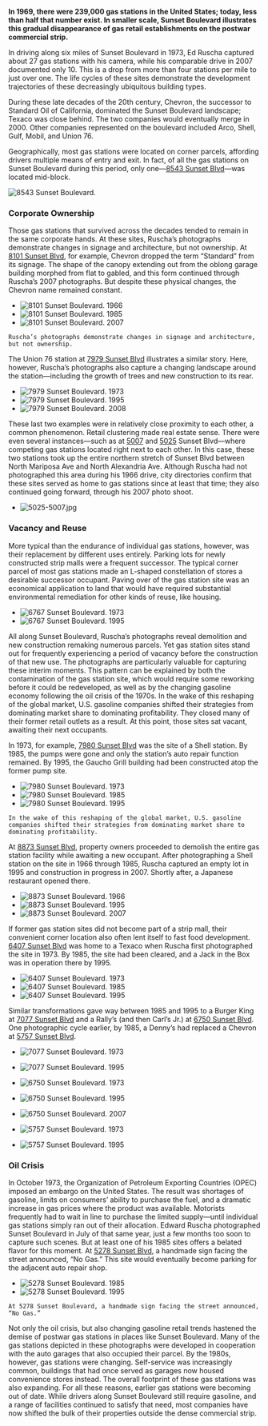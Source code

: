 **In 1969, there were 239,000 gas stations in the United States; today, less than half that number exist. In smaller scale, Sunset Boulevard illustrates this gradual disappearance of gas retail establishments on the postwar commercial strip.**

In driving along six miles of Sunset Boulevard in 1973, Ed Ruscha captured about 27 gas stations with his camera, while his comparable drive in 2007 documented only 10. This is a drop from more than four stations per mile to just over one. The life cycles of these sites demonstrate the development trajectories of these decreasingly ubiquitous building types.

During these late decades of the 20th century, Chevron, the successor to Standard Oil of California, dominated the Sunset Boulevard landscape; Texaco was close behind. The two companies would eventually merge in 2000. Other companies represented on the boulevard included Arco, Shell, Gulf, Mobil, and Union 76.

Geographically, most gas stations were located on corner parcels, affording drivers multiple means of entry and exit. In fact, of all the gas stations on Sunset Boulevard during this period, only one—[8543 Sunset Blvd](/address/8543)—was located mid-block.

![8543 Sunset Boulevard.](https://media.getty.edu/iiif/image/22f24418-8d7e-4b99-bfc9-d887a081cfe0/full/,1000/0/default.jpg "8543 Sunset Boulevard. 1966")

### Corporate Ownership

Those gas stations that survived across the decades tended to remain in the same corporate hands. At these sites, Ruscha’s photographs demonstrate changes in signage and architecture, but not ownership. At [8101 Sunset Blvd](/address/8101), for example, Chevron dropped the term “Standard” from its signage. The shape of the canopy extending out from the oblong garage building morphed from flat to gabled, and this form continued through Ruscha’s 2007 photographs. But despite these physical changes, the Chevron name remained constant.

* ![8101 Sunset Boulevard. 1966](https://media.getty.edu/iiif/image/5deb7e9f-cc95-4cbd-9e94-29d154d01da2/full/,400/0/default.jpg "8101 Sunset Boulevard. From left: 1966, 1985, 2007")
* ![8101 Sunset Boulevard. 1985](https://media.getty.edu/iiif/image/57797332-eb53-4483-b31c-95ec1f47ced3/full/,400/0/default.jpg)
* ![8101 Sunset Boulevard. 2007](https://media.getty.edu/iiif/image/9c0f8a45-41ba-4832-b9a0-e1e79bca457c/full/,400/0/default.jpg)

```Ruscha’s photographs demonstrate changes in signage and architecture, but not ownership.```

The Union 76 station at [7979 Sunset Blvd](/address/7979) illustrates a similar story. Here, however, Ruscha’s photographs also capture a changing landscape around the station—including the growth of trees and new construction to its rear.

* ![7979 Sunset Boulevard. 1973](https://media.getty.edu/iiif/image/81a2bbf2-3025-4421-a093-19c4ababe842/full/,400/0/default.jpg "7979 Sunset Boulevard. From left: 1973, 1995, 2008")
* ![7979 Sunset Boulevard. 1995](https://media.getty.edu/iiif/image/14615978-5192-45de-bf6b-2168fa21f2f5/full/,400/0/default.jpg)
* ![7979 Sunset Boulevard. 2008](https://media.getty.edu/iiif/image/895e5226-4954-48a9-8827-87e2b0e803cf/full/,400/0/default.jpg)

These last two examples were in relatively close proximity to each other, a common phenomenon. Retail clustering made real estate sense. There were even several instances—such as at [5007](/address/5007) and [5025](/address/5025) Sunset Blvd—where competing gas stations located right next to each other. In this case, these two stations took up the entire northern stretch of Sunset Blvd between North Mariposa Ave and North Alexandria Ave. Although Ruscha had not photographed this area during his 1966 drive, city directories confirm that these sites served as home to gas stations since at least that time; they also continued going forward, through his 2007 photo shoot.

* ![5025-5007.jpg](/stories/assets/5025-5007.jpg "Arco/Gulf at 5025 and Shell at 5007 Sunset Boulevard. From left: 1973, 2007.")

### Vacancy and Reuse

More typical than the endurance of individual gas stations, however, was their replacement by different uses entirely. Parking lots for newly constructed strip malls were a frequent successor. The typical corner parcel of most gas stations made an L-shaped constellation of stores a desirable successor occupant. Paving over of the gas station site was an economical application to land that would have required substantial environmental remediation for other kinds of reuse, like housing.

* ![6767 Sunset Boulevard. 1973](https://media.getty.edu/iiif/image/e46542b5-4661-4d4c-bd27-73257f7371e2/full/,400/0/default.jpg "6767 Sunset Boulevard. From left: 1973, 1995")
* ![6767 Sunset Boulevard. 1995](https://media.getty.edu/iiif/image/cd57c021-81e7-45ea-9e71-84f1d4e476d4/full/,400/0/default.jpg)

All along Sunset Boulevard, Ruscha’s photographs reveal demolition and new construction remaking numerous parcels. Yet gas station sites stand out for frequently experiencing a period of vacancy before the construction of that new use. The photographs are particularly valuable for capturing these interim moments. This pattern can be explained by both the contamination of the gas station site, which would require some reworking before it could be redeveloped, as well as by the changing gasoline economy following the oil crisis of the 1970s. In the wake of this reshaping of the global market, U.S. gasoline companies shifted their strategies from dominating market share to dominating profitability. They closed many of their former retail outlets as a result. At this point, those sites sat vacant, awaiting their next occupants.

In 1973, for example, [7980 Sunset Blvd](/address/7980) was the site of a Shell station. By 1985, the pumps were gone and only the station’s auto repair function remained. By 1995, the Gaucho Grill building had been constructed atop the former pump site.

* ![7980 Sunset Boulevard. 1973](https://media.getty.edu/iiif/image/586030fb-05d1-4338-80ee-6e2709a52f97/full/,400/0/default.jpg "7980 Sunset Boulevard. From left: 1973, 1985, 1995")
* ![7980 Sunset Boulevard. 1985](https://media.getty.edu/iiif/image/b5ec8cb8-0a95-48ec-a0bd-cee195583463/full/,400/0/default.jpg)
* ![7980 Sunset Boulevard. 1995](https://media.getty.edu/iiif/image/f68e494a-2d0c-4a4b-8416-711120ecdb12/full/,400/0/default.jpg)

```In the wake of this reshaping of the global market, U.S. gasoline companies shifted their strategies from dominating market share to dominating profitability.```

At [8873 Sunset Blvd](/address/8873), property owners proceeded to demolish the entire gas station facility while awaiting a new occupant. After photographing a Shell station on the site in 1966 through 1985, Ruscha captured an empty lot in 1995 and construction in progress in 2007. Shortly after, a Japanese restaurant opened there.

* ![8873 Sunset Boulevard. 1966](https://media.getty.edu/iiif/image/303f7698-4152-4668-8a85-a7be24315a49/full/,400/0/default.jpg "8873 Sunset Boulevard. From left: 1966, 1995, 2007")
* ![8873 Sunset Boulevard. 1995](https://media.getty.edu/iiif/image/990a6a19-24ec-480c-b88c-e2df7f01e09b/full/,400/0/default.jpg)
* ![8873 Sunset Boulevard. 2007](https://media.getty.edu/iiif/image/bdcb1054-3292-43e2-9eaa-62b367bd63fc/full/,400/0/default.jpg)

If former gas station sites did not become part of a strip mall, their convenient corner location also often lent itself to fast food development. [6407 Sunset Blvd](/address/6407) was home to a Texaco when Ruscha first photographed the site in 1973. By 1985, the site had been cleared, and a Jack in the Box was in operation there by 1995.

* ![6407 Sunset Boulevard. 1973](https://media.getty.edu/iiif/image/b3e82d56-c9a2-4109-b6bb-ebba90d8ad6e/full/,400/0/default.jpg "6407 Sunset Boulevard. From left: 1973, 1985, 1995")
* ![6407 Sunset Boulevard. 1985](https://media.getty.edu/iiif/image/7d73317b-de9f-400e-bd37-880c31b40039/full/,400/0/default.jpg)
* ![6407 Sunset Boulevard. 1995](https://media.getty.edu/iiif/image/73075226-6ea7-44e1-a529-c1fb4ea4229f/full/,400/0/default.jpg)

Similar transformations gave way between 1985 and 1995 to a Burger King at [7077 Sunset Blvd](/address/7077) and a Rally’s (and then Carl’s Jr.) at [6750 Sunset Blvd](/address/6750). One photographic cycle earlier, by 1985, a Denny’s had replaced a Chevron at [5757 Sunset Blvd](/address/5757).

* ![7077 Sunset Boulevard. 1973](https://media.getty.edu/iiif/image/37079f8d-3628-4e23-ab54-d7ff3006a71d/full/,400/0/default.jpg "7077 Sunset Boulevard. From left: 1973, 1995")
* ![7077 Sunset Boulevard. 1995](https://media.getty.edu/iiif/image/cc93753c-c01d-4752-86c7-72e791d2fe05/full/,400/0/default.jpg)


* ![6750 Sunset Boulevard. 1973](https://media.getty.edu/iiif/image/d566a28e-db75-4961-9108-3c791cbd7366/full/,400/0/default.jpg "6750 Sunset Boulevard. From left: 1973, 1995, 2007")
* ![6750 Sunset Boulevard. 1995](https://media.getty.edu/iiif/image/882e49e2-7079-4725-bb2f-846470045c0f/full/,400/0/default.jpg)
* ![6750 Sunset Boulevard. 2007](https://media.getty.edu/iiif/image/ac038cee-c8f4-4ad8-9a4f-4ad0ae7e25ed/full/,400/0/default.jpg)



* ![5757 Sunset Boulevard. 1973](https://media.getty.edu/iiif/image/5c264134-3fc0-41c0-b629-db4806e3af85/full/,400/0/default.jpg "5757 Sunset Boulevard. From left: 1973, 1995")
* ![5757 Sunset Boulevard. 1995](https://media.getty.edu/iiif/image/72962895-164f-4c82-8562-f5c3a79e2957/full/,400/0/default.jpg)


### Oil Crisis

In October 1973, the Organization of Petroleum Exporting Countries (OPEC) imposed an embargo on the United States. The result was shortages of gasoline, limits on consumers’ ability to purchase the fuel, and a dramatic increase in gas prices where the product was available. Motorists frequently had to wait in line to purchase the limited supply—until individual gas stations simply ran out of their allocation. Edward Ruscha photographed Sunset Boulevard in July of that same year, just a few months too soon to capture such scenes. But at least one of his 1985 sites offers a belated flavor for this moment. At [5278 Sunset Blvd](/address/5278), a handmade sign facing the street announced, “No Gas.” This site would eventually become parking for the adjacent auto repair shop.


* ![5278 Sunset Boulevard. 1985](https://media.getty.edu/iiif/image/2e30f26a-0d8d-4d37-997e-e5af1bd9a41f/full/,400/0/default.jpg "5278 Sunset Boulevard. From left: 1985, 1995")
* ![5278 Sunset Boulevard. 1995](https://media.getty.edu/iiif/image/1e531efe-d457-49d7-9aab-644b186cc85c/full/,400/0/default.jpg)

```At 5278 Sunset Boulevard, a handmade sign facing the street announced, “No Gas.”```

Not only the oil crisis, but also changing gasoline retail trends hastened the demise of postwar gas stations in places like Sunset Boulevard. Many of the gas stations depicted in these photographs were developed in cooperation with the auto garages that also occupied their parcel. By the 1980s, however, gas stations were changing. Self-service was increasingly common, buildings that had once served as garages now housed convenience stores instead. The overall footprint of these gas stations was also expanding. For all these reasons, earlier gas stations were becoming out of date. While drivers along Sunset Boulevard still require gasoline, and a range of facilities continued to satisfy that need, most companies have now shifted the bulk of their properties outside the dense commercial strip.
